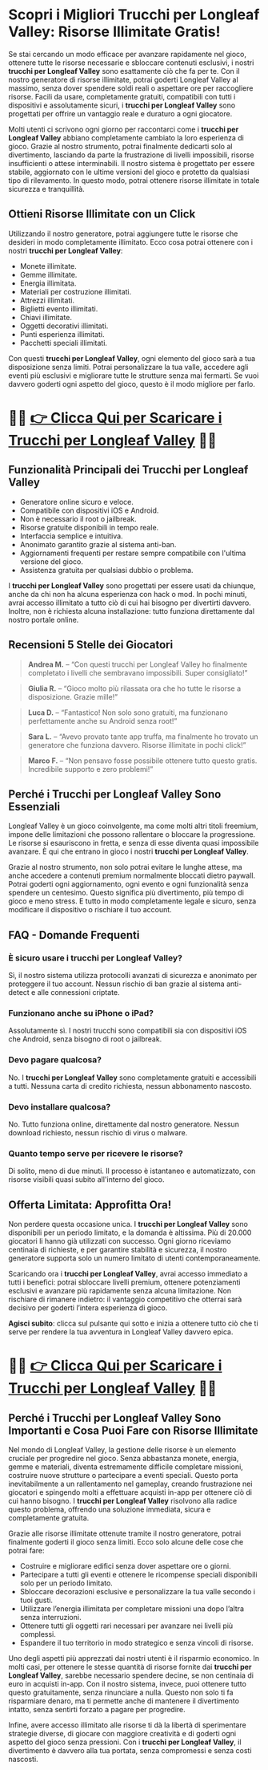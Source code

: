 <h1>Scopri i Migliori Trucchi per Longleaf Valley: Risorse Illimitate Gratis!</h1>

<p>Se stai cercando un modo efficace per avanzare rapidamente nel gioco, ottenere tutte le risorse necessarie e sbloccare contenuti esclusivi, i nostri <strong>trucchi per Longleaf Valley</strong> sono esattamente ciò che fa per te. Con il nostro generatore di risorse illimitate, potrai goderti Longleaf Valley al massimo, senza dover spendere soldi reali o aspettare ore per raccogliere risorse. Facili da usare, completamente gratuiti, compatibili con tutti i dispositivi e assolutamente sicuri, i <strong>trucchi per Longleaf Valley</strong> sono progettati per offrire un vantaggio reale e duraturo a ogni giocatore.</p>

<p>Molti utenti ci scrivono ogni giorno per raccontarci come i <strong>trucchi per Longleaf Valley</strong> abbiano completamente cambiato la loro esperienza di gioco. Grazie al nostro strumento, potrai finalmente dedicarti solo al divertimento, lasciando da parte la frustrazione di livelli impossibili, risorse insufficienti o attese interminabili. Il nostro sistema è progettato per essere stabile, aggiornato con le ultime versioni del gioco e protetto da qualsiasi tipo di rilevamento. In questo modo, potrai ottenere risorse illimitate in totale sicurezza e tranquillità.</p>

<h2>Ottieni Risorse Illimitate con un Click</h2>

<p>Utilizzando il nostro generatore, potrai aggiungere tutte le risorse che desideri in modo completamente illimitato. Ecco cosa potrai ottenere con i nostri <strong>trucchi per Longleaf Valley</strong>:</p>

<ul>
  <li>Monete illimitate.</li>
  <li>Gemme illimitate.</li>
  <li>Energia illimitata.</li>
  <li>Materiali per costruzione illimitati.</li>
  <li>Attrezzi illimitati.</li>
  <li>Biglietti evento illimitati.</li>
  <li>Chiavi illimitate.</li>
  <li>Oggetti decorativi illimitati.</li>
  <li>Punti esperienza illimitati.</li>
  <li>Pacchetti speciali illimitati.</li>
</ul>

<p>Con questi <strong>trucchi per Longleaf Valley</strong>, ogni elemento del gioco sarà a tua disposizione senza limiti. Potrai personalizzare la tua valle, accedere agli eventi più esclusivi e migliorare tutte le strutture senza mai fermarti. Se vuoi davvero goderti ogni aspetto del gioco, questo è il modo migliore per farlo.</p>

# 🔴🔴 **[👉 Clicca Qui per Scaricare i Trucchi per Longleaf Valley](https://tinyurl.com/livellosegreto)** 🔴🔴

<h2>Funzionalità Principali dei Trucchi per Longleaf Valley</h2>

<ul>
  <li>Generatore online sicuro e veloce.</li>
  <li>Compatibile con dispositivi iOS e Android.</li>
  <li>Non è necessario il root o jailbreak.</li>
  <li>Risorse gratuite disponibili in tempo reale.</li>
  <li>Interfaccia semplice e intuitiva.</li>
  <li>Anonimato garantito grazie al sistema anti-ban.</li>
  <li>Aggiornamenti frequenti per restare sempre compatibile con l'ultima versione del gioco.</li>
  <li>Assistenza gratuita per qualsiasi dubbio o problema.</li>
</ul>

<p>I <strong>trucchi per Longleaf Valley</strong> sono progettati per essere usati da chiunque, anche da chi non ha alcuna esperienza con hack o mod. In pochi minuti, avrai accesso illimitato a tutto ciò di cui hai bisogno per divertirti davvero. Inoltre, non è richiesta alcuna installazione: tutto funziona direttamente dal nostro portale online.</p>

<h2>Recensioni 5 Stelle dei Giocatori</h2>

<blockquote>
  <p><strong>Andrea M.</strong> – “Con questi trucchi per Longleaf Valley ho finalmente completato i livelli che sembravano impossibili. Super consigliato!”</p>
</blockquote>

<blockquote>
  <p><strong>Giulia R.</strong> – “Gioco molto più rilassata ora che ho tutte le risorse a disposizione. Grazie mille!”</p>
</blockquote>

<blockquote>
  <p><strong>Luca D.</strong> – “Fantastico! Non solo sono gratuiti, ma funzionano perfettamente anche su Android senza root!”</p>
</blockquote>

<blockquote>
  <p><strong>Sara L.</strong> – “Avevo provato tante app truffa, ma finalmente ho trovato un generatore che funziona davvero. Risorse illimitate in pochi click!”</p>
</blockquote>

<blockquote>
  <p><strong>Marco F.</strong> – “Non pensavo fosse possibile ottenere tutto questo gratis. Incredibile supporto e zero problemi!”</p>
</blockquote>

<h2>Perché i Trucchi per Longleaf Valley Sono Essenziali</h2>

<p>Longleaf Valley è un gioco coinvolgente, ma come molti altri titoli freemium, impone delle limitazioni che possono rallentare o bloccare la progressione. Le risorse si esauriscono in fretta, e senza di esse diventa quasi impossibile avanzare. È qui che entrano in gioco i nostri <strong>trucchi per Longleaf Valley</strong>.</p>

<p>Grazie al nostro strumento, non solo potrai evitare le lunghe attese, ma anche accedere a contenuti premium normalmente bloccati dietro paywall. Potrai goderti ogni aggiornamento, ogni evento e ogni funzionalità senza spendere un centesimo. Questo significa più divertimento, più tempo di gioco e meno stress. E tutto in modo completamente legale e sicuro, senza modificare il dispositivo o rischiare il tuo account.</p>

<h2>FAQ - Domande Frequenti</h2>

<h3>È sicuro usare i trucchi per Longleaf Valley?</h3>
<p>Sì, il nostro sistema utilizza protocolli avanzati di sicurezza e anonimato per proteggere il tuo account. Nessun rischio di ban grazie al sistema anti-detect e alle connessioni criptate.</p>

<h3>Funzionano anche su iPhone o iPad?</h3>
<p>Assolutamente sì. I nostri trucchi sono compatibili sia con dispositivi iOS che Android, senza bisogno di root o jailbreak.</p>

<h3>Devo pagare qualcosa?</h3>
<p>No. I <strong>trucchi per Longleaf Valley</strong> sono completamente gratuiti e accessibili a tutti. Nessuna carta di credito richiesta, nessun abbonamento nascosto.</p>

<h3>Devo installare qualcosa?</h3>
<p>No. Tutto funziona online, direttamente dal nostro generatore. Nessun download richiesto, nessun rischio di virus o malware.</p>

<h3>Quanto tempo serve per ricevere le risorse?</h3>
<p>Di solito, meno di due minuti. Il processo è istantaneo e automatizzato, con risorse visibili quasi subito all'interno del gioco.</p>

<h2>Offerta Limitata: Approfitta Ora!</h2>

<p>Non perdere questa occasione unica. I <strong>trucchi per Longleaf Valley</strong> sono disponibili per un periodo limitato, e la domanda è altissima. Più di 20.000 giocatori li hanno già utilizzati con successo. Ogni giorno riceviamo centinaia di richieste, e per garantire stabilità e sicurezza, il nostro generatore supporta solo un numero limitato di utenti contemporaneamente.</p>

<p>Scaricando ora i <strong>trucchi per Longleaf Valley</strong>, avrai accesso immediato a tutti i benefici: potrai sbloccare livelli premium, ottenere potenziamenti esclusivi e avanzare più rapidamente senza alcuna limitazione. Non rischiare di rimanere indietro: il vantaggio competitivo che otterrai sarà decisivo per goderti l’intera esperienza di gioco.</p>

<p><strong>Agisci subito</strong>: clicca sul pulsante qui sotto e inizia a ottenere tutto ciò che ti serve per rendere la tua avventura in Longleaf Valley davvero epica.</p>

# 🔴🔴 **[👉 Clicca Qui per Scaricare i Trucchi per Longleaf Valley](https://tinyurl.com/livellosegreto)** 🔴🔴

<h2>Perché i Trucchi per Longleaf Valley Sono Importanti e Cosa Puoi Fare con Risorse Illimitate</h2>

<p>Nel mondo di Longleaf Valley, la gestione delle risorse è un elemento cruciale per progredire nel gioco. Senza abbastanza monete, energia, gemme e materiali, diventa estremamente difficile completare missioni, costruire nuove strutture o partecipare a eventi speciali. Questo porta inevitabilmente a un rallentamento nel gameplay, creando frustrazione nei giocatori e spingendo molti a effettuare acquisti in-app per ottenere ciò di cui hanno bisogno. I <strong>trucchi per Longleaf Valley</strong> risolvono alla radice questo problema, offrendo una soluzione immediata, sicura e completamente gratuita.</p>

<p>Grazie alle risorse illimitate ottenute tramite il nostro generatore, potrai finalmente goderti il gioco senza limiti. Ecco solo alcune delle cose che potrai fare:</p>

<ul>
  <li>Costruire e migliorare edifici senza dover aspettare ore o giorni.</li>
  <li>Partecipare a tutti gli eventi e ottenere le ricompense speciali disponibili solo per un periodo limitato.</li>
  <li>Sbloccare decorazioni esclusive e personalizzare la tua valle secondo i tuoi gusti.</li>
  <li>Utilizzare l’energia illimitata per completare missioni una dopo l’altra senza interruzioni.</li>
  <li>Ottenere tutti gli oggetti rari necessari per avanzare nei livelli più complessi.</li>
  <li>Espandere il tuo territorio in modo strategico e senza vincoli di risorse.</li>
</ul>

<p>Uno degli aspetti più apprezzati dai nostri utenti è il risparmio economico. In molti casi, per ottenere le stesse quantità di risorse fornite dai <strong>trucchi per Longleaf Valley</strong>, sarebbe necessario spendere decine, se non centinaia di euro in acquisti in-app. Con il nostro sistema, invece, puoi ottenere tutto questo gratuitamente, senza rinunciare a nulla. Questo non solo ti fa risparmiare denaro, ma ti permette anche di mantenere il divertimento intatto, senza sentirti forzato a pagare per progredire.</p>

<p>Infine, avere accesso illimitato alle risorse ti dà la libertà di sperimentare strategie diverse, di giocare con maggiore creatività e di goderti ogni aspetto del gioco senza pressioni. Con i <strong>trucchi per Longleaf Valley</strong>, il divertimento è davvero alla tua portata, senza compromessi e senza costi nascosti.</p>
